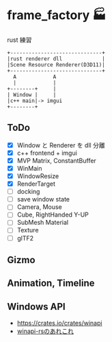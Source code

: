# frame_factory 🏭
rust 練習

```
+------------------------------+
|rust renderer dll             |
|Scene Resource Renderer(D3D11)|
+------------------------------+
  A            A
  |            |
+--------+     |
| Window |     |
|c++ main|-> imgui
+--------+
```

## ToDo

* [x] Window と Renderer を dll 分離
* [x] c++ frontend + imgui
* [x] MVP Matrix, ConstantBuffer
* [x] WinMain
* [x] WindowResize
* [x] RenderTarget
* [ ] docking
* [ ] save window state
* [ ] Camera, Mouse
* [ ] Cube, RightHanded Y-UP
* [ ] SubMesh Material
* [ ] Texture
* [ ] glTF2

## Gizmo
## Animation, Timeline

## Windows API

* https://crates.io/crates/winapi
* [winapi-rsのあれこれ](https://qiita.com/LNSEAB/items/88056dfd74a50676dec0)
